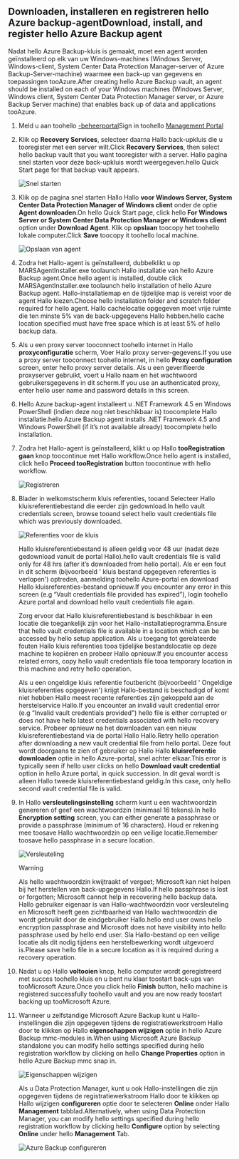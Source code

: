 ## <a name="download-install-and-register-hello-azure-backup-agent"></a><span data-ttu-id="cfb08-101">Downloaden, installeren en registreren hello Azure backup-agent</span><span class="sxs-lookup"><span data-stu-id="cfb08-101">Download, install, and register hello Azure Backup agent</span></span>
<span data-ttu-id="cfb08-102">Nadat hello Azure Backup-kluis is gemaakt, moet een agent worden geïnstalleerd op elk van uw Windows-machines (Windows Server, Windows-client, System Center Data Protection Manager-server of Azure Backup-Server-machine) waarmee een back-up van gegevens en toepassingen tooAzure.</span><span class="sxs-lookup"><span data-stu-id="cfb08-102">After creating hello Azure Backup vault, an agent should be installed on each of your Windows machines (Windows Server, Windows client, System Center Data Protection Manager server, or Azure Backup Server machine) that enables back up of data and applications tooAzure.</span></span>

1. <span data-ttu-id="cfb08-103">Meld u aan toohello [-beheerportal](https://manage.windowsazure.com/)</span><span class="sxs-lookup"><span data-stu-id="cfb08-103">Sign in toohello [Management Portal](https://manage.windowsazure.com/)</span></span>
2. <span data-ttu-id="cfb08-104">Klik op **Recovery Services**, selecteer daarna Hallo back-upkluis die u tooregister met een server wilt.</span><span class="sxs-lookup"><span data-stu-id="cfb08-104">Click **Recovery Services**, then select hello backup vault that you want tooregister with a server.</span></span> <span data-ttu-id="cfb08-105">Hallo pagina snel starten voor deze back-upkluis wordt weergegeven.</span><span class="sxs-lookup"><span data-stu-id="cfb08-105">hello Quick Start page for that backup vault appears.</span></span>
   
    ![Snel starten](./media/backup-install-agent/quickstart.png)
3. <span data-ttu-id="cfb08-107">Klik op de pagina snel starten Hallo Hallo **voor Windows Server, System Center Data Protection Manager of Windows client** onder de optie **Agent downloaden**.</span><span class="sxs-lookup"><span data-stu-id="cfb08-107">On hello Quick Start page, click hello **For Windows Server or System Center Data Protection Manager or Windows client** option under **Download Agent**.</span></span> <span data-ttu-id="cfb08-108">Klik op **opslaan** toocopy het toohello lokale computer.</span><span class="sxs-lookup"><span data-stu-id="cfb08-108">Click **Save** toocopy it toohello local machine.</span></span>
   
    ![Opslaan van agent](./media/backup-install-agent/agent.png)
4. <span data-ttu-id="cfb08-110">Zodra het Hallo-agent is geïnstalleerd, dubbelklikt u op MARSAgentInstaller.exe toolaunch Hallo installatie van hello Azure Backup agent.</span><span class="sxs-lookup"><span data-stu-id="cfb08-110">Once hello agent is installed, double click MARSAgentInstaller.exe toolaunch hello installation of hello Azure Backup agent.</span></span> <span data-ttu-id="cfb08-111">Hallo-installatiemap en de tijdelijke map is vereist voor de agent Hallo kiezen.</span><span class="sxs-lookup"><span data-stu-id="cfb08-111">Choose hello installation folder and scratch folder required for hello agent.</span></span> <span data-ttu-id="cfb08-112">Hallo cachelocatie opgegeven moet vrije ruimte die ten minste 5% van de back-upgegevens Hallo hebben.</span><span class="sxs-lookup"><span data-stu-id="cfb08-112">hello cache location specified must have free space which is at least 5% of hello backup data.</span></span>
5. <span data-ttu-id="cfb08-113">Als u een proxy server tooconnect toohello internet in Hallo **proxyconfiguratie** scherm, Voer Hallo proxy server-gegevens.</span><span class="sxs-lookup"><span data-stu-id="cfb08-113">If you use a proxy server tooconnect toohello internet, in hello **Proxy configuration** screen, enter hello proxy server details.</span></span> <span data-ttu-id="cfb08-114">Als u een geverifieerde proxyserver gebruikt, voert u Hallo naam en het wachtwoord gebruikersgegevens in dit scherm.</span><span class="sxs-lookup"><span data-stu-id="cfb08-114">If you use an authenticated proxy, enter hello user name and password details in this screen.</span></span>
6. <span data-ttu-id="cfb08-115">Hello Azure backup-agent installeert u .NET Framework 4.5 en Windows PowerShell (indien deze nog niet beschikbaar is) toocomplete Hallo installatie.</span><span class="sxs-lookup"><span data-stu-id="cfb08-115">hello Azure Backup agent installs .NET Framework 4.5 and Windows PowerShell (if it’s not available already) toocomplete hello installation.</span></span>
7. <span data-ttu-id="cfb08-116">Zodra het Hallo-agent is geïnstalleerd, klikt u op Hallo **tooRegistration gaan** knop toocontinue met Hallo workflow.</span><span class="sxs-lookup"><span data-stu-id="cfb08-116">Once hello agent is installed, click hello **Proceed tooRegistration** button toocontinue with hello workflow.</span></span>
   
   ![Registreren](./media/backup-install-agent/register.png)
8. <span data-ttu-id="cfb08-118">Blader in welkomstscherm kluis referenties, tooand Selecteer Hallo kluisreferentiebestand die eerder zijn gedownload.</span><span class="sxs-lookup"><span data-stu-id="cfb08-118">In hello vault credentials screen, browse tooand select hello vault credentials file which was previously downloaded.</span></span>
   
    ![Referenties voor de kluis](./media/backup-install-agent/vc.png)
   
    <span data-ttu-id="cfb08-120">Hallo kluisreferentiebestand is alleen geldig voor 48 uur (nadat deze gedownload vanuit de portal Hallo).</span><span class="sxs-lookup"><span data-stu-id="cfb08-120">hello vault credentials file is valid only for 48 hrs (after it’s downloaded from hello portal).</span></span> <span data-ttu-id="cfb08-121">Als er een fout in dit scherm (bijvoorbeeld ' kluis bestand opgegeven referenties is verlopen') optreden, aanmelding toohello Azure-portal en download Hallo kluisreferenties-bestand opnieuw.</span><span class="sxs-lookup"><span data-stu-id="cfb08-121">If you encounter any error in this screen (e.g “Vault credentials file provided has expired”), login toohello Azure portal and download hello vault credentials file again.</span></span>
   
    <span data-ttu-id="cfb08-122">Zorg ervoor dat Hallo kluisreferentiebestand is beschikbaar in een locatie die toegankelijk zijn voor het Hallo-installatieprogramma.</span><span class="sxs-lookup"><span data-stu-id="cfb08-122">Ensure that hello vault credentials file is available in a location which can be accessed by hello setup application.</span></span> <span data-ttu-id="cfb08-123">Als u toegang tot gerelateerde fouten Hallo kluis referenties tooa tijdelijke bestandslocatie op deze machine te kopiëren en probeer Hallo opnieuw.</span><span class="sxs-lookup"><span data-stu-id="cfb08-123">If you encounter access related errors, copy hello vault credentials file tooa temporary location in this machine and retry hello operation.</span></span>
   
    <span data-ttu-id="cfb08-124">Als u een ongeldige kluis referentie foutbericht (bijvoorbeeld ' Ongeldige kluisreferenties opgegeven') krijgt Hallo-bestand is beschadigd of komt niet hebben Hallo meest recente referenties zijn gekoppeld aan de herstelservice Hallo.</span><span class="sxs-lookup"><span data-stu-id="cfb08-124">If you encounter an invalid vault credential error (e.g “Invalid vault credentials provided") hello file is either corrupted or does not have hello latest credentials associated with hello recovery service.</span></span> <span data-ttu-id="cfb08-125">Probeer opnieuw na het downloaden van een nieuw kluisreferentiebestand via de portal Hallo Hallo.</span><span class="sxs-lookup"><span data-stu-id="cfb08-125">Retry hello operation after downloading a new vault credential file from hello portal.</span></span> <span data-ttu-id="cfb08-126">Deze fout wordt doorgaans te zien of gebruiker op Hallo Hallo **kluisreferentie downloaden** optie in hello Azure-portal, snel achter elkaar.</span><span class="sxs-lookup"><span data-stu-id="cfb08-126">This error is typically seen if hello user clicks on hello **Download vault credential** option in hello Azure portal, in quick succession.</span></span> <span data-ttu-id="cfb08-127">In dit geval wordt is alleen Hallo tweede kluisreferentiebestand geldig.</span><span class="sxs-lookup"><span data-stu-id="cfb08-127">In this case, only hello second vault credential file is valid.</span></span>
9. <span data-ttu-id="cfb08-128">In Hallo **versleutelingsinstelling** scherm kunt u een wachtwoordzin genereren of geef een wachtwoordzin (minimaal 16 tekens).</span><span class="sxs-lookup"><span data-stu-id="cfb08-128">In hello **Encryption setting** screen, you can either generate a passphrase or provide a passphrase (minimum of 16 characters).</span></span> <span data-ttu-id="cfb08-129">Houd er rekening mee toosave Hallo wachtwoordzin op een veilige locatie.</span><span class="sxs-lookup"><span data-stu-id="cfb08-129">Remember toosave hello passphrase in a secure location.</span></span>
   
    ![Versleuteling](./media/backup-install-agent/encryption.png)
   
   > [!WARNING]
   > <span data-ttu-id="cfb08-131">Als hello wachtwoordzin kwijtraakt of vergeet; Microsoft kan niet helpen bij het herstellen van back-upgegevens Hallo.</span><span class="sxs-lookup"><span data-stu-id="cfb08-131">If hello passphrase is lost or forgotten; Microsoft cannot help in recovering hello backup data.</span></span> <span data-ttu-id="cfb08-132">Hallo gebruiker eigenaar is van Hallo-wachtwoordzin voor versleuteling en Microsoft heeft geen zichtbaarheid van Hallo wachtwoordzin die wordt gebruikt door de eindgebruiker Hallo.</span><span class="sxs-lookup"><span data-stu-id="cfb08-132">hello end user owns hello encryption passphrase and Microsoft does not have visibility into hello passphrase used by hello end user.</span></span> <span data-ttu-id="cfb08-133">Sla Hallo-bestand op een veilige locatie als dit nodig tijdens een herstelbewerking wordt uitgevoerd is.</span><span class="sxs-lookup"><span data-stu-id="cfb08-133">Please save hello file in a secure location as it is required during a recovery operation.</span></span>
   > 
   > 
10. <span data-ttu-id="cfb08-134">Nadat u op Hallo **voltooien** knop, hello computer wordt geregistreerd met succes toohello kluis en u bent nu klaar toostart back-ups van tooMicrosoft Azure.</span><span class="sxs-lookup"><span data-stu-id="cfb08-134">Once you click hello **Finish** button, hello machine is registered successfully toohello vault and you are now ready toostart backing up tooMicrosoft Azure.</span></span>
11. <span data-ttu-id="cfb08-135">Wanneer u zelfstandige Microsoft Azure Backup kunt u Hallo-instellingen die zijn opgegeven tijdens de registratiewerkstroom Hallo door te klikken op Hallo **eigenschappen wijzigen** optie in hello Azure Backup mmc-modules in.</span><span class="sxs-lookup"><span data-stu-id="cfb08-135">When using Microsoft Azure Backup standalone you can modify hello settings specified during hello registration workflow by clicking on hello **Change Properties** option in hello Azure Backup mmc snap in.</span></span>
    
    ![Eigenschappen wijzigen](./media/backup-install-agent/change.png)
    
    <span data-ttu-id="cfb08-137">Als u Data Protection Manager, kunt u ook Hallo-instellingen die zijn opgegeven tijdens de registratiewerkstroom Hallo door te klikken op Hallo wijzigen **configureren** optie door te selecteren **Online** onder Hallo **Management** tabblad.</span><span class="sxs-lookup"><span data-stu-id="cfb08-137">Alternatively, when using Data Protection Manager, you can modify hello settings specified  during hello registration workflow by clicking hello **Configure** option by selecting **Online** under hello **Management** Tab.</span></span>
    
    ![Azure Backup configureren](./media/backup-install-agent/configure.png)

